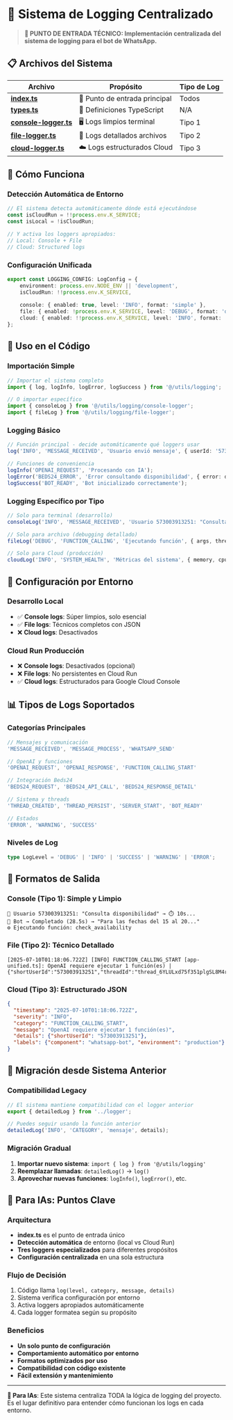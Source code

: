 # 🤖 Sistema de Logging Centralizado

> **🎯 PUNTO DE ENTRADA TÉCNICO: Implementación centralizada del sistema de logging para el bot de WhatsApp.**

## 📋 **Archivos del Sistema**

| Archivo | Propósito | Tipo de Log |
|---------|-----------|-------------|
| **[index.ts](index.ts)** | 🎯 Punto de entrada principal | Todos |
| **[types.ts](types.ts)** | 📝 Definiciones TypeScript | N/A |
| **[console-logger.ts](console-logger.ts)** | 🖥️ Logs limpios terminal | Tipo 1 |
| **[file-logger.ts](file-logger.ts)** | 📁 Logs detallados archivos | Tipo 2 |
| **[cloud-logger.ts](cloud-logger.ts)** | ☁️ Logs estructurados Cloud | Tipo 3 |

## 🎯 **Cómo Funciona**

### **Detección Automática de Entorno**
```typescript
// El sistema detecta automáticamente dónde está ejecutándose
const isCloudRun = !!process.env.K_SERVICE;
const isLocal = !isCloudRun;

// Y activa los loggers apropiados:
// Local: Console + File
// Cloud: Structured logs
```

### **Configuración Unificada**
```typescript
export const LOGGING_CONFIG: LogConfig = {
    environment: process.env.NODE_ENV || 'development',
    isCloudRun: !!process.env.K_SERVICE,
    
    console: { enabled: true, level: 'INFO', format: 'simple' },
    file: { enabled: !process.env.K_SERVICE, level: 'DEBUG', format: 'detailed' },
    cloud: { enabled: !!process.env.K_SERVICE, level: 'INFO', format: 'structured' }
};
```

## 🚀 **Uso en el Código**

### **Importación Simple**
```typescript
// Importar el sistema completo
import { log, logInfo, logError, logSuccess } from '@/utils/logging';

// O importar específico
import { consoleLog } from '@/utils/logging/console-logger';
import { fileLog } from '@/utils/logging/file-logger';
```

### **Logging Básico**
```typescript
// Función principal - decide automáticamente qué loggers usar
log('INFO', 'MESSAGE_RECEIVED', 'Usuario envió mensaje', { userId: '573003913251' });

// Funciones de conveniencia
logInfo('OPENAI_REQUEST', 'Procesando con IA');
logError('BEDS24_ERROR', 'Error consultando disponibilidad', { error: details });
logSuccess('BOT_READY', 'Bot inicializado correctamente');
```

### **Logging Específico por Tipo**
```typescript
// Solo para terminal (desarrollo)
consoleLog('INFO', 'MESSAGE_RECEIVED', 'Usuario 573003913251: "Consulta"');

// Solo para archivo (debugging detallado)
fileLog('DEBUG', 'FUNCTION_CALLING', 'Ejecutando función', { args, threadId });

// Solo para Cloud (producción)
cloudLog('INFO', 'SYSTEM_HEALTH', 'Métricas del sistema', { memory, cpu });
```

## 🔧 **Configuración por Entorno**

### **Desarrollo Local**
- ✅ **Console logs**: Súper limpios, solo esencial
- ✅ **File logs**: Técnicos completos con JSON
- ❌ **Cloud logs**: Desactivados

### **Cloud Run Producción**
- ❌ **Console logs**: Desactivados (opcional)
- ❌ **File logs**: No persistentes en Cloud Run
- ✅ **Cloud logs**: Estructurados para Google Cloud Console

## 📊 **Tipos de Logs Soportados**

### **Categorías Principales**
```typescript
// Mensajes y comunicación
'MESSAGE_RECEIVED', 'MESSAGE_PROCESS', 'WHATSAPP_SEND'

// OpenAI y funciones  
'OPENAI_REQUEST', 'OPENAI_RESPONSE', 'FUNCTION_CALLING_START'

// Integración Beds24
'BEDS24_REQUEST', 'BEDS24_API_CALL', 'BEDS24_RESPONSE_DETAIL'

// Sistema y threads
'THREAD_CREATED', 'THREAD_PERSIST', 'SERVER_START', 'BOT_READY'

// Estados
'ERROR', 'WARNING', 'SUCCESS'
```

### **Niveles de Log**
```typescript
type LogLevel = 'DEBUG' | 'INFO' | 'SUCCESS' | 'WARNING' | 'ERROR';
```

## 🎨 **Formatos de Salida**

### **Console (Tipo 1): Simple y Limpio**
```
👤 Usuario 573003913251: "Consulta disponibilidad" → ⏱️ 10s...
🤖 Bot → Completado (28.5s) → "Para las fechas del 15 al 20..."
⚙️ Ejecutando función: check_availability
```

### **File (Tipo 2): Técnico Detallado**
```
[2025-07-10T01:18:06.722Z] [INFO] FUNCTION_CALLING_START [app-unified.ts]: OpenAI requiere ejecutar 1 función(es) | {"shortUserId":"573003913251","threadId":"thread_6YLULxd75f351plgSL8M4rxl"}
```

### **Cloud (Tipo 3): Estructurado JSON**
```json
{
  "timestamp": "2025-07-10T01:18:06.722Z",
  "severity": "INFO", 
  "category": "FUNCTION_CALLING_START",
  "message": "OpenAI requiere ejecutar 1 función(es)",
  "details": {"shortUserId": "573003913251"},
  "labels": {"component": "whatsapp-bot", "environment": "production"}
}
```

## 🔄 **Migración desde Sistema Anterior**

### **Compatibilidad Legacy**
```typescript
// El sistema mantiene compatibilidad con el logger anterior
export { detailedLog } from '../logger';

// Puedes seguir usando la función anterior
detailedLog('INFO', 'CATEGORY', 'mensaje', details);
```

### **Migración Gradual**
1. **Importar nuevo sistema**: `import { log } from '@/utils/logging'`
2. **Reemplazar llamadas**: `detailedLog()` → `log()`
3. **Aprovechar nuevas funciones**: `logInfo()`, `logError()`, etc.

## 🤖 **Para IAs: Puntos Clave**

### **Arquitectura**
- **index.ts** es el punto de entrada único
- **Detección automática** de entorno (local vs Cloud Run)
- **Tres loggers especializados** para diferentes propósitos
- **Configuración centralizada** en una sola estructura

### **Flujo de Decisión**
1. Código llama `log(level, category, message, details)`
2. Sistema verifica configuración por entorno
3. Activa loggers apropiados automáticamente
4. Cada logger formatea según su propósito

### **Beneficios**
- **Un solo punto de configuración**
- **Comportamiento automático por entorno**
- **Formatos optimizados por uso**
- **Compatibilidad con código existente**
- **Fácil extensión y mantenimiento**

---

**🤖 Para IAs**: Este sistema centraliza TODA la lógica de logging del proyecto. Es el lugar definitivo para entender cómo funcionan los logs en cada entorno. 